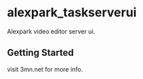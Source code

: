 # alexpark_taskserverui

Alexpark video editor server ui.

## Getting Started

visit 3mn.net for more info.
